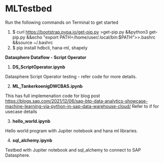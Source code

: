 # MLTestbed
Run the following commands on Terminal to get started

1) $ curl https://bootstrap.pypa.io/get-pip.py >get-pip.py &&python3 get-pip.py &&echo "export PATH=/home/user/.local/bin:$PATH">>.bashrc &&source ~/.bashrc
2) $ pip install hdbcli, hana-ml, shapely


**Datasphere Dataflow - Script Operator**

1. **DS_ScriptOperator.ipynb**

Datasphere Script Operator testing - refer code for more details.

2. **ML_TankerkoenigDWCBAS.ipynb**

This has full implemenation code for blog post https://blogs.sap.com/2021/12/06/sap-btp-data-analytics-showcase-machine-learning-via-python-in-sap-data-warehouse-cloud/ Refer to if for usecase details

3. **hello_world.ipynb**

Hello world program with Jupiter notebook and hana ml libraries. 

4. **sql_alchemy.ipynb**

Testbed with Jupiter notebook and sql_alchemy to connect to SAP Datasphere. 
